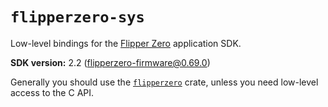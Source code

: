 # `flipperzero-sys`

Low-level bindings for the [Flipper Zero](https://flipperzero.one/) application SDK.

**SDK version:** 2.2 ([flipperzero-firmware@0.69.0](https://github.com/flipperdevices/flipperzero-firmware/tree/0.69.0))

Generally you should use the [`flipperzero`](../flipperzero/) crate, unless you need low-level access to the C API.
